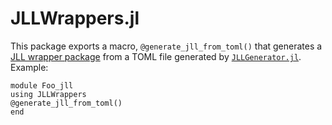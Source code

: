 # JLLWrappers.jl

This package exports a macro, `@generate_jll_from_toml()` that generates a [JLL wrapper package](https://docs.binarybuilder.org/stable/jll/) from a TOML file generated by [`JLLGenerator.jl`](https://github.com/JuliaPackaging/BB2.jl/tree/main/JLLGenerator.jl).
Example:

```
module Foo_jll
using JLLWrappers
@generate_jll_from_toml()
end
```
